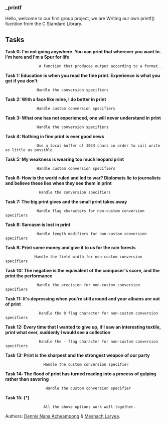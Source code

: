 ### _printf

Hello, welcome to our first group project, we are Writing our own printf() fucntion from the C Standard Library.

## Tasks


**Task 0: I'm not going anywhere. You can print that wherever you want to. I'm here and I'm a Spur for life**
                   
                   A function that produces output according to a format..

**Task 1: Education is when you read the fine print. Experience is what you get if you don't**

                  Handle the conversion specifiers

**Task 2: With a face like mine, I do better in print**

                  Handle custom conversion specifiers 

**Task 3: What one has not experienced, one will never understand in print**

                  Handle the conversion specifiers

**Task 4: Nothing in fine print is ever good news**

                  Use a local buffer of 1024 chars in order to call write as little as possible

**Task 5: My weakness is wearing too much leopard print**

                  Handle custom conversion specifiers

**Task 6: How is the world ruled and led to war? Diplomats lie to journalists and believe these lies when they see them in print**

                   Handle the conversion specifiers
                  
**Task 7: The big print gives and the small print takes away**

                  Handle flag characters for non-custom conversion specifiers
          


**Task 8: Sarcasm is lost in print**

                  Handle length modifiers for non-custom conversion specifiers

**Task 9: Print some money and give it to us for the rain forests**

                 Handle the field width for non-custom conversion specifiers

**Task 10: The negative is the equivalent of the composer's score, and the print the performance**

                  Handle the precision for non-custom conversion specifiers

**Task 11: It's depressing when you're still around and your albums are out of print**

                   Handle the 0 flag character for non-custom conversion specifiers

**Task 12: Every time that I wanted to give up, if I saw an interesting textile, print what ever, suddenly I would see a collection**

                   Handle the - flag character for non-custom conversion specifiers

**Task 13:  Print is the sharpest and the strongest weapon of our party**

                     Handle the custom conversion specifier

**Task 14:  The flood of print has turned reading into a process of gulping rather than savoring**

                      Handle the custom conversion specifier
**Task 15:  (__*__)**

                     All the above options work well together.

Authors: [Dennis Nana Acheampong](https://github.com/dankwarteng) & [Meshach Laryea](https://github.com/Meslar).
